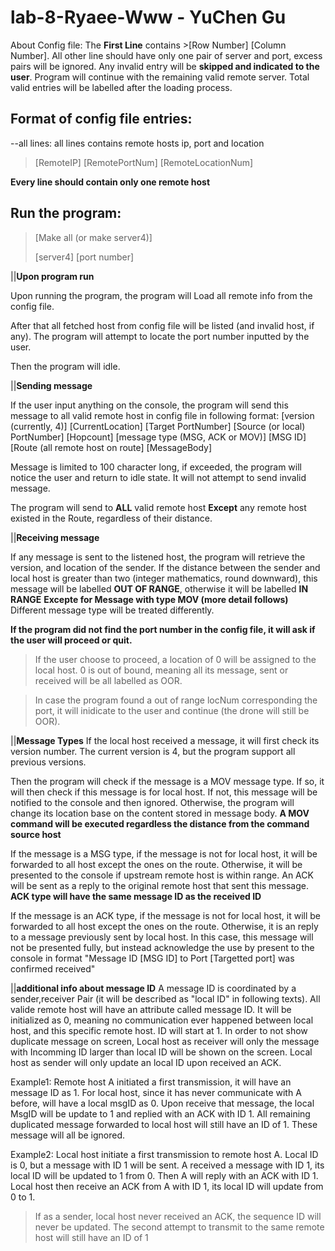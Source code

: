 # lab-8-Ryaee-Www - YuChen Gu

About Config file: The **First Line** contains >[Row Number] [Column Number]. All other line should have only one pair of server and port, excess pairs will be ignored. Any invalid entry will be **skipped and indicated to the user**. Program will continue with the remaining valid remote server. Total valid entries will be labelled after the loading process.

## Format of config file entries:
  
--all lines: all lines contains remote hosts ip, port and location

>[RemoteIP]  [RemotePortNum] [RemoteLocationNum]
  
**Every line should contain only one remote host**

## Run the program:
  
>[Make all (or make server4)] 
>
>[server4] [port number]

||**Upon program run**

Upon running the program, the program will Load all remote info from the config file.

After that all fetched host from config file will be listed (and invalid host, if any). The program will attempt to locate the port number inputted by the user.

Then the program will idle. 

||**Sending message**

If the user input anything on the console, the program will send this message to all valid remote host in config file in following format:
[version (currently, 4)]  [CurrentLocation]  [Target PortNumber] [Source (or local) PortNumber] [Hopcount] [message type (MSG, ACK or MOV)] [MSG ID] [Route (all remote host on route] [MessageBody]
  
Message is limited to 100 character long, if exceeded, the program will notice the user and return to idle state. It will not attempt to send invalid message.

The program will send to **ALL** valid remote host **Except** any remote host existed in the Route, regardless of their distance.

||**Receiving message**
  
If any message is sent to the listened host, the program will retrieve the version, and location of the sender.  If the distance between the sender and local host is greater than two (integer mathematics, round downward), this message will be labelled **OUT OF RANGE**, otherwise it will be labelled **IN RANGE** **Excepte for Message with type MOV (more detail follows)** Different message type will be treated differently.

**If the program did not find the port number in the config file, it will ask if the user will proceed or quit.**
>If the user choose to proceed, a location of 0 will be assigned to the local host. 0 is out of bound, meaning all its message, sent or received will be all labelled as OOR.

>In case the program found a out of range locNum corresponding the port, it will inidicate to the user and continue (the drone will still be OOR). 

||**Message Types**
If the local host received a message, it will first check its version number. The current version is 4, but the program support all previous versions.

Then the program will check if the message is a MOV message type. If so, it will then check if this message is for local host. If not, this message will be notified to the console and then ignored. Otherwise, the program will change its location base on the content stored in message body. **A MOV command will be executed regardless the distance from the command source host**

If the message is a MSG type, if the message is not for local host, it will be forwarded to all host except the ones on the route. Otherwise, it will be presented to the console if upstream remote host is within range. An ACK will be sent as a reply to the original remote host that sent this message. **ACK type will have the same message ID as the received ID**

If the message is an ACK type, if the message is not for local host, it will be forwarded to all host except the ones on the route. Otherwise, it is an reply to a message previously sent by local host. In this case, this message will not be presented fully, but instead acknowledge the use by present to the console in format "Message ID [MSG ID] to Port [Targetted port] was confirmed received"

||**additional info about message ID**
A message ID is coordinated by a sender,receiver Pair (it will be described as "local ID" in following texts). All valide remote host will have an attribute called message ID. It will be initialized as 0, meaning no communication ever happened between local host, and this specific remote host. ID will start at 1. In order to not show duplicate message on screen, Local host as receiver will only the message with Incomming ID larger than local ID will be shown on the screen. Local host as sender will only update an local ID upon received an ACK.

Example1: Remote host A initiated a first transmission, it will have an message ID as 1. For local host, since it has never communicate with A before, will have a local msgID as 0. Upon receive that message, the local MsgID will be update to 1 and replied with an ACK with ID 1. All remaining duplicated message forwarded to local host will still have an ID of 1. These message will all be ignored.

Example2: Local host initiate a first transmission to remote host A. Local ID is 0, but a message with ID 1 will be sent. A received a message with ID 1, its local ID will be updated to 1 from 0. Then A will reply with an ACK with ID 1. Local host then receive an ACK from A with ID 1, its local ID will update from 0 to 1. 

>If as a sender, local host never received an ACK, the sequence ID will never be updated. The second attempt to transmit to the same remote host will still have an ID of 1

